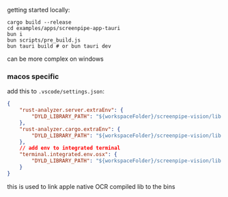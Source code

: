 

getting started locally:

```
cargo build --release 
cd examples/apps/screenpipe-app-tauri
bun i
bun scripts/pre_build.js
bun tauri build # or bun tauri dev 
```

can be more complex on windows

### macos specific

add this to `.vscode/settings.json`:

```json
{
    "rust-analyzer.server.extraEnv": {
        "DYLD_LIBRARY_PATH": "${workspaceFolder}/screenpipe-vision/lib:${env:DYLD_LIBRARY_PATH}"
    },
    "rust-analyzer.cargo.extraEnv": {
        "DYLD_LIBRARY_PATH": "${workspaceFolder}/screenpipe-vision/lib:${env:DYLD_LIBRARY_PATH}"
    },
    // add env to integrated terminal
    "terminal.integrated.env.osx": {
        "DYLD_LIBRARY_PATH": "${workspaceFolder}/screenpipe-vision/lib:${env:DYLD_LIBRARY_PATH}",
    }
}
```

this is used to link apple native OCR compiled lib to the bins

